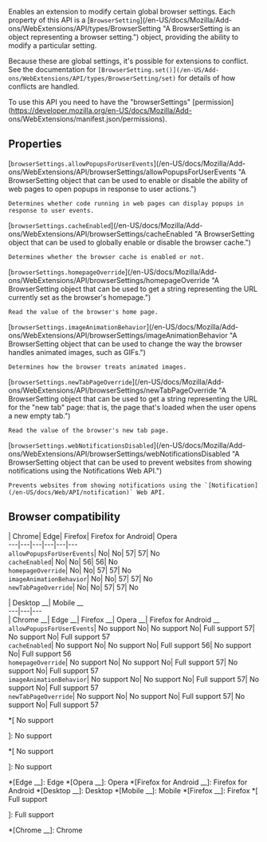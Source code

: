 Enables an extension to modify certain global browser settings. Each property
of this API is a [`BrowserSetting`](/en-US/docs/Mozilla/Add-
ons/WebExtensions/API/types/BrowserSetting "A BrowserSetting is an object
representing a browser setting.") object, providing the ability to modify a
particular setting.



Because these are global settings, it's possible for extensions to conflict.
See the documentation for `[BrowserSetting.set()](/en-US/Add-
ons/WebExtensions/API/types/BrowserSetting/set)` for details of how conflicts
are handled.



To use this API you need to have the "browserSettings"
[permission](https://developer.mozilla.org/en-US/docs/Mozilla/Add-
ons/WebExtensions/manifest.json/permissions).

## Properties

[`browserSettings.allowPopupsForUserEvents`](/en-US/docs/Mozilla/Add-
ons/WebExtensions/API/browserSettings/allowPopupsForUserEvents "A
BrowserSetting object that can be used to enable or disable the ability of web
pages to open popups in response to user actions.")

    Determines whether code running in web pages can display popups in response to user events.
[`browserSettings.cacheEnabled`](/en-US/docs/Mozilla/Add-
ons/WebExtensions/API/browserSettings/cacheEnabled "A BrowserSetting object
that can be used to globally enable or disable the browser cache.")

    Determines whether the browser cache is enabled or not.
[`browserSettings.homepageOverride`](/en-US/docs/Mozilla/Add-
ons/WebExtensions/API/browserSettings/homepageOverride "A BrowserSetting
object that can be used to get a string representing the URL currently set as
the browser's homepage.")

    Read the value of the browser's home page.
[`browserSettings.imageAnimationBehavior`](/en-US/docs/Mozilla/Add-
ons/WebExtensions/API/browserSettings/imageAnimationBehavior "A BrowserSetting
object that can be used to change the way the browser handles animated images,
such as GIFs.")

    Determines how the browser treats animated images.
[`browserSettings.newTabPageOverride`](/en-US/docs/Mozilla/Add-
ons/WebExtensions/API/browserSettings/newTabPageOverride "A BrowserSetting
object that can be used to get a string representing the URL for the "new tab"
page: that is, the page that's loaded when the user opens a new empty tab.")

    Read the value of the browser's new tab page.
[`browserSettings.webNotificationsDisabled`](/en-US/docs/Mozilla/Add-
ons/WebExtensions/API/browserSettings/webNotificationsDisabled "A
BrowserSetting object that can be used to prevent websites from showing
notifications using the Notifications Web API.")

    Prevents websites from showing notifications using the `[Notification](/en-US/docs/Web/API/notification)` Web API.

## Browser compatibility

| Chrome| Edge| Firefox| Firefox for Android| Opera  
---|---|---|---|---|---  
`allowPopupsForUserEvents`|  No|  No| 57| 57|  No  
`cacheEnabled`|  No|  No| 56| 56|  No  
`homepageOverride`|  No|  No| 57| 57|  No  
`imageAnimationBehavior`|  No|  No| 57| 57|  No  
`newTabPageOverride`|  No|  No| 57| 57|  No  
  
| Desktop __| Mobile __  
---|---|---  
| Chrome __| Edge __| Firefox __| Opera __| Firefox for Android __  
`allowPopupsForUserEvents`|  No support No|  No support No|  Full support 57|
No support No|  Full support 57  
`cacheEnabled`|  No support No|  No support No|  Full support 56|  No support
No|  Full support 56  
`homepageOverride`|  No support No|  No support No|  Full support 57|  No
support No|  Full support 57  
`imageAnimationBehavior`|  No support No|  No support No|  Full support 57|
No support No|  Full support 57  
`newTabPageOverride`|  No support No|  No support No|  Full support 57|  No
support No|  Full support 57

  *[
 No support

]: No support

  *[
No support

]: No support

  *[Edge __]: Edge
  *[Opera __]: Opera
  *[Firefox for Android __]: Firefox for Android
  *[Desktop __]: Desktop
  *[Mobile __]: Mobile
  *[Firefox __]: Firefox
  *[
Full support

]: Full support

  *[Chrome __]: Chrome

